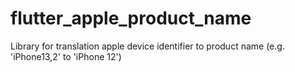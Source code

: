# flutter_apple_product_name
Library for translation apple device identifier to product name (e.g. 'iPhone13,2' to 'iPhone 12')
